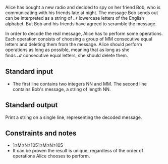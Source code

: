 Alice has bought a new radio and decided to spy on her friend Bob, who is communicating with his friends late at night. The message Bob sends out can be interpreted as a string of $\mathcal N$ lowercase letters of the English alphabet. But Bob and his friends have agreed to scramble the message.

In order to decode the real message, Alice has to perform some operations. Each operation consists of choosing a group of MM consecutive equal letters and deleting them from the message. Alice should perform operations as long as possible, meaning that as long as she finds $\mathcal M$ consecutive equal letters, she should delete them.

## Standard input

- The first line contains two integers NN and MM.
The second line contains Bob's message, a string of length NN.

## Standard output

Print a string on a single line, representing the decoded message.

## Constraints and notes

- 1≤M≤N≤1051≤M≤N≤105
- It can be proven the result is unique, regardless of the order of operations Alice chooses to perform.